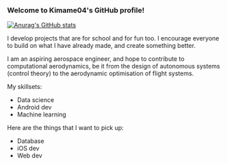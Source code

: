 ### Welcome to Kimame04's GitHub profile!

[![Anurag's GitHub stats](https://github-readme-stats.vercel.app/api?username=Kimame04)](https://github.com/Kimame04/github-readme-stats)


I develop projects that are for school and for fun too. I encourage everyone to build on what I have already made, and create something better.

I am an aspiring aerospace engineer, and hope to contribute to computational aerodynamics, be it from the design of autonomous systems (control theory) to the aerodynamic optimisation of flight systems. 

My skillsets:
- Data science
- Android dev
- Machine learning

Here are the things that I want to pick up:
- Database
- iOS dev
- Web dev

